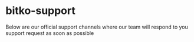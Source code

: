 # bitko-support
Below are our official support channels where our team will respond to you support request as soon as possible 
